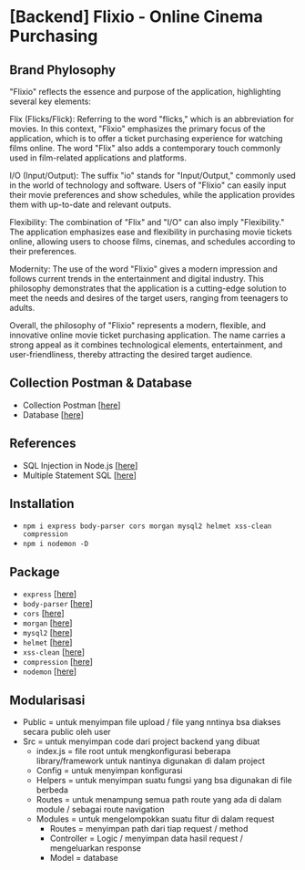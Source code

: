 # [Backend] Flixio - Online Cinema Purchasing

## Brand Phylosophy

"Flixio" reflects the essence and purpose of the application, highlighting several key elements:

Flix (Flicks/Flick): Referring to the word "flicks," which is an abbreviation for movies. In this context, "Flixio" emphasizes the primary focus of the application, which is to offer a ticket purchasing experience for watching films online. The word "Flix" also adds a contemporary touch commonly used in film-related applications and platforms.

I/O (Input/Output): The suffix "io" stands for "Input/Output," commonly used in the world of technology and software. Users of "Flixio" can easily input their movie preferences and show schedules, while the application provides them with up-to-date and relevant outputs.

Flexibility: The combination of "Flix" and "I/O" can also imply "Flexibility." The application emphasizes ease and flexibility in purchasing movie tickets online, allowing users to choose films, cinemas, and schedules according to their preferences.

Modernity: The use of the word "Flixio" gives a modern impression and follows current trends in the entertainment and digital industry. This philosophy demonstrates that the application is a cutting-edge solution to meet the needs and desires of the target users, ranging from teenagers to adults.

Overall, the philosophy of "Flixio" represents a modern, flexible, and innovative online movie ticket purchasing application. The name carries a strong appeal as it combines technological elements, entertainment, and user-friendliness, thereby attracting the desired target audience.

## Collection Postman & Database

- Collection Postman [[here](https://documenter.getpostman.com/view/20144301/UVsSN3i8)]
- Database [[here](https://github.com/luthfidiqi/Flixio-Backend/blob/main/flixio.sql)]

## References

- SQL Injection in Node.js [[here](https://www.veracode.com/blog/secure-development/how-prevent-sql-injection-nodejs)]
- Multiple Statement SQL [[here](https://stackoverflow.com/questions/23266854/node-mysql-multiple-statements-in-one-query)]

## Installation

- `npm i express body-parser cors morgan mysql2 helmet xss-clean compression`
- `npm i nodemon -D`

## Package

- `express` [[here](https://www.npmjs.com/package/express)]
- `body-parser` [[here](https://www.npmjs.com/package/body-parser)]
- `cors` [[here](https://www.npmjs.com/package/cors)]
- `morgan` [[here](https://www.npmjs.com/package/morgan)]
- `mysql2` [[here](https://www.npmjs.com/package/mysql2)]
- `helmet` [[here](https://www.npmjs.com/package/helmet)]
- `xss-clean` [[here](https://www.npmjs.com/package/xss-clean)]
- `compression` [[here](https://www.npmjs.com/package/compression)]
- `nodemon` [[here](https://www.npmjs.com/package/nodemon)]

## Modularisasi

- Public = untuk menyimpan file upload / file yang nntinya bsa diakses secara public oleh user
- Src = untuk menyimpan code dari project backend yang dibuat
  - index.js = file root untuk mengkonfigurasi beberapa library/framework untuk nantinya digunakan di dalam project
  - Config = untuk menyimpan konfigurasi
  - Helpers = untuk menyimpan suatu fungsi yang bsa digunakan di file berbeda
  - Routes = untuk menampung semua path route yang ada di dalam module / sebagai route navigation
  - Modules = untuk mengelompokkan suatu fitur di dalam request
    - Routes = menyimpan path dari tiap request / method
    - Controller = Logic / menyimpan data hasil request / mengeluarkan response
    - Model = database
